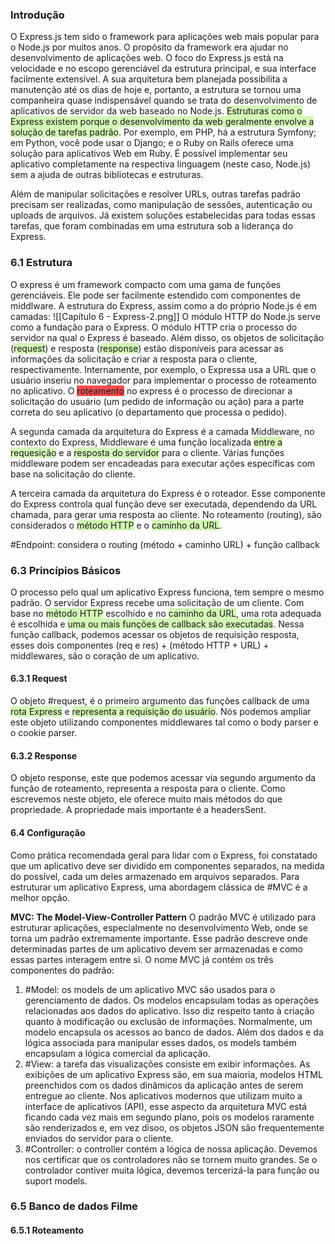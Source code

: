 ### Introdução

O Express.js tem sido o framework para aplicações web mais popular para o Node.js por muitos anos. O propósito da framework era ajudar no desenvolvimento de aplicações web. O foco do Express.js está na velocidade e no escopo gerenciável da estrutura principal, e sua interface facilmente extensível. A sua arquitetura bem planejada possibilita a manutenção até os dias de hoje e, portanto, a estrutura se tornou uma companheira quase indispensável quando se trata do desenvolvimento de aplicativos de servidor da web baseado no Node.js. <span style="background:#d3f8b6">Estruturas como o Express existem porque o desenvolvimento da web geralmente envolve a solução de tarefas padrão</span>. Por exemplo, em PHP, há a estrutura Symfony; em Python, você pode usar o Django; e o Ruby on Rails oferece uma solução para aplicativos Web em Ruby. É possível implementar seu aplicativo completamente na respectiva linguagem (neste caso, Node.js) sem a ajuda de outras bibliotecas e estruturas. 

Além de manipular solicitações e resolver URLs, outras tarefas padrão precisam ser realizadas, como manipulação de sessões, autenticação ou uploads de arquivos. Já existem soluções estabelecidas para todas essas tarefas, que foram combinadas em uma estrutura sob a liderança do Express. 

### 6.1 Estrutura
O express é um framework compacto com uma gama de funções gerenciáveis. Ele pode ser facilmente estendido com componentes de middlware. A estrutura do Express, assim como a do próprio Node.js é em camadas:
![[Capítulo 6 - Express-2.png]]
O módulo HTTP do Node.js serve como a fundação para o Express. O módulo HTTP cria o processo do servidor na qual o Express é baseado. Além disso, os objetos de solicitação (<span style="background:#d3f8b6">request</span>) e resposta (<span style="background:#d3f8b6">response</span>) estão disponíveis para acessar as informações da solicitação e criar a resposta para o cliente, respectivamente. Internamente, por exemplo, o Expressa usa a URL que o usuário inseriu no navegador para implementar o processo de roteamento no aplicativo. O <span style="background:#ff4d4f">roteamento</span> no express é o processo de direcionar a solicitação do usuário (um pedido de informação ou ação) para a parte correta do seu aplicativo (o departamento que processa o pedido).

A segunda camada da arquitetura do Express é a camada Middleware, no contexto do Express, Middleware é uma função localizada <span style="background:#d3f8b6">entre a requesição</span> e a <span style="background:#d3f8b6">resposta do servidor</span> para o cliente. Várias funções middleware podem ser encadeadas para executar ações específicas com base na solicitação do cliente. 

A terceira camada da arquitetura do Express é o roteador. Esse componente do Express controla qual função deve ser executada, dependendo da URL chamada, para gerar uma resposta ao cliente. No roteamento (routing), são considerados o <span style="background:#d3f8b6">método HTTP</span> e o <span style="background:#d3f8b6">caminho da URL</span>. 

#Endpoint: considera o routing (método + caminho URL) + função callback

### 6.3 Princípios Básicos
O processo pelo qual um aplicativo Express funciona, tem sempre o mesmo padrão. O servidor Express recebe uma solicitação de um cliente. Com base no <span style="background:#d3f8b6">método HTTP</span> escolhido e no <span style="background:#d3f8b6">caminho da URL</span>, uma rota adequada é escolhida e <span style="background:#d3f8b6">uma ou mais funções de callback são executadas</span>. Nessa função callback, podemos acessar os objetos de requisição resposta, esses dois componentes (req e res) + (método HTTP + URL) + middlewares, são o coração de um aplicativo. 

#### 6.3.1 Request
O objeto #request, é o primeiro argumento das funções callback de uma <span style="background:#d3f8b6">rota Express</span> e <span style="background:#d3f8b6">representa a requisição do usuário</span>. Nós podemos ampliar este objeto utilizando componentes middlewares tal como o body parser e o cookie parser. 

#### 6.3.2 Response
O objeto response, este que podemos acessar via segundo argumento da função de roteamento, representa a resposta para o cliente. Como escrevemos neste objeto, ele oferece muito mais métodos do que propriedade. A propriedade mais importante é a headersSent.

#### 6.4 Configuração
Como prática recomendada geral para lidar com o Express, foi constatado que um aplicativo deve ser dividido em componentes separados, na medida do possível, cada um deles armazenado em arquivos separados. Para estruturar um aplicativo Express, uma abordagem clássica de #MVC é a melhor opção.

**MVC: The Model-View-Controller Pattern**
O padrão MVC é utilizado para estruturar aplicações, especialmente no desenvolvimento Web, onde se torna um padrão extremamente importante. Esse padrão descreve onde determinadas partes de um aplicativo devem ser armazenadas e como essas partes interagem entre si. O nome MVC já contém os três componentes do padrão:
1. #Model: os models de um aplicativo MVC são usados para o gerenciamento de dados. Os modelos encapsulam todas as operações relacionadas aos dados do aplicativo. Isso diz respeito tanto à criação quanto à modificação ou exclusão de informações. Normalmente, um modelo encapsula os acessos ao banco de dados. Além dos dados e da lógica associada para manipular esses dados, os models também encapsulam a lógica comercial da aplicação.
2. #View: a tarefa das visualizações consiste em exibir informações. As exibições de um aplicativo Express são, em sua maioria, modelos HTML preenchidos com os dados dinâmicos da aplicação antes de serem entregue ao cliente. Nos aplicativos modernos que utilizam muito a interface de aplicativos (API), esse aspecto da arquitetura MVC está ficando cada vez mais em segundo plano, pois os modelos raramente são renderizados e, em vez disoo, os objetos JSON são frequentemente enviados do servidor para o cliente.
3. #Controller: o controller contém a lógica de nossa aplicação. Devemos nos certificar que os controladores não se tornem muito grandes. Se o controlador contiver muita lógica, devemos tercerizá-la para função ou suport models.

### 6.5 Banco de dados Filme
#### 6.5.1 Roteamento
